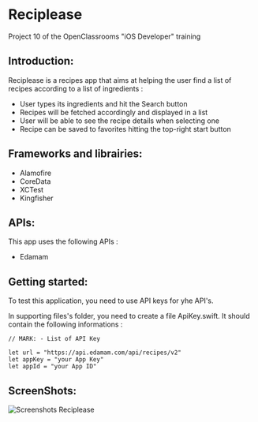 # Reciplease
Project 10 of the OpenClassrooms "iOS Developer" training

## Introduction:

Reciplease is a recipes app that aims at helping the user find a list of recipes according to a list of ingredients :

* User types its ingredients and hit the Search button
* Recipes will be fetched accordingly and displayed in a list
* User will be able to see the recipe details when selecting one
* Recipe can be saved to favorites hitting the top-right start button 

## Frameworks and librairies:

* Alamofire
* CoreData
* XCTest
* Kingfisher

## APIs:

This app uses the following APIs :
* Edamam

## Getting started:

To test this application, you need to use API keys for yhe API's.

In supporting files's folder, you need to create a file ApiKey.swift.
It should contain the following informations :

```
// MARK: - List of API Key

let url = "https://api.edamam.com/api/recipes/v2"
let appKey = "your App Key"
let appId = "your App ID"
```

## ScreenShots:
![Screenshots Reciplease](https://user-images.githubusercontent.com/55231455/183084532-e41cb05d-cc0a-4b93-acc5-1329d41f810f.png)
